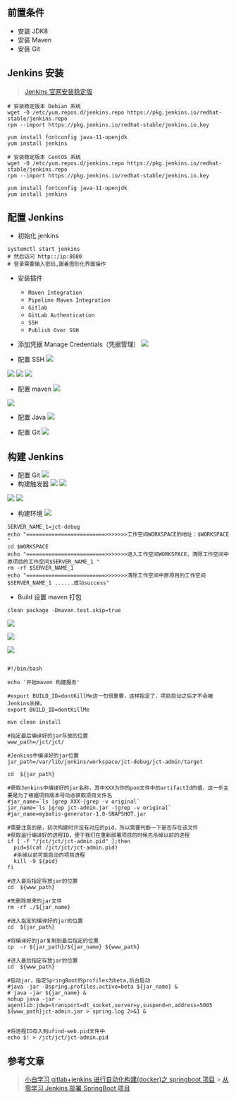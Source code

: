 ## 前置条件

- 安装 JDK8
- 安装 Maven
- 安装 Git

## Jenkins 安装

> [Jenkins 官网安装稳定版](https://www.jenkins.io/download/)

```shell
# 安装稳定版本 Debian 系统
wget -O /etc/yum.repos.d/jenkins.repo https://pkg.jenkins.io/redhat-stable/jenkins.repo
rpm --import https://pkg.jenkins.io/redhat-stable/jenkins.io.key

yum install fontconfig java-11-openjdk
yum install jenkins
```

```shell
# 安装稳定版本 CentOS 系统
wget -O /etc/yum.repos.d/jenkins.repo https://pkg.jenkins.io/redhat-stable/jenkins.repo
rpm --import https://pkg.jenkins.io/redhat-stable/jenkins.io.key

yum install fontconfig java-11-openjdk
yum install jenkins
```

## 配置 Jenkins

- 初始化 jenkins

```shell
systemctl start jenkins
# 然后访问 http::/ip:8080
# 登录需要输入密码,跟着图形化界面操作
```

- 安装插件
  - `Maven Integration`
  - `Pipeline Maven Integration`
  - `Gitlab`
  - `GitLab Authentication`
  - `SSH`
  - `Publish Over SSH`
- 添加凭据 Manage Credentials（凭据管理）
  ![](https://raw.githubusercontent.com/zfqit/images/main/img/202206031439783.png)

- 配置 SSH
  ![](https://raw.githubusercontent.com/zfqit/images/main/img/202206031436050.png)

![](https://raw.githubusercontent.com/zfqit/images/main/img/202206031437730.png)
![](https://raw.githubusercontent.com/zfqit/images/main/img/202206031437475.png)
![](https://raw.githubusercontent.com/zfqit/images/main/img/202206031438842.png)

- 配置 maven
  ![](https://raw.githubusercontent.com/zfqit/images/main/img/202206031442095.png)

![](https://raw.githubusercontent.com/zfqit/images/main/img/202206031442133.png)

- 配置 Java
  ![](https://raw.githubusercontent.com/zfqit/images/main/img/202206031443762.png)

- 配置 Git
  ![](https://raw.githubusercontent.com/zfqit/images/main/img/202206031443151.png)

## 构建 Jenkins

- 配置 Git
  ![](https://raw.githubusercontent.com/zfqit/images/main/img/202206031448432.png)
- 构建触发器
  ![](https://raw.githubusercontent.com/zfqit/images/main/img/202206031449111.png)
  ![](https://raw.githubusercontent.com/zfqit/images/main/img/202206031449682.png)

![](https://raw.githubusercontent.com/zfqit/images/main/img/202206031450213.png)
![](https://raw.githubusercontent.com/zfqit/images/main/img/202206031451151.png)

- 构建环境
  ![](https://raw.githubusercontent.com/zfqit/images/main/img/202206031452020.png)

```shell
SERVER_NAME_1=jct-debug
echo "=========================>>>>>>>工作空间WORKSPACE的地址：$WORKSPACE "
cd $WORKSPACE
echo "=========================>>>>>>>进入工作空间WORKSPACE，清除工作空间中原项目的工作空间$SERVER_NAME_1 "
rm -rf $SERVER_NAME_1
echo "=========================>>>>>>>清除工作空间中原项目的工作空间$SERVER_NAME_1 ......成功success"
```

- Build
  设置 maven 打包

```shell
clean package -Dmaven.test.skip=true
```

![](https://raw.githubusercontent.com/zfqit/images/main/img/202206031453340.png)

![](https://raw.githubusercontent.com/zfqit/images/main/img/202206031455312.png)

![](https://raw.githubusercontent.com/zfqit/images/main/img/202206031455475.png)

```shell

#!/bin/bash

echo '开始maven 构建服务'

#export BUILD_ID=dontKillMe这一句很重要，这样指定了，项目启动之后才不会被Jenkins杀掉。
export BUILD_ID=dontKillMe

mvn clean install

#指定最后编译好的jar存放的位置
www_path=/jct/jct/

#Jenkins中编译好的jar位置
jar_path=/var/lib/jenkins/workspace/jct-debug/jct-admin/target

cd  ${jar_path}

#获取Jenkins中编译好的jar名称，其中XXX为你的pom文件中的artifactId的值，这一步主要是为了根据项目版本号动态获取项目文件名
#jar_name=`ls |grep XXX-|grep -v original`
jar_name=`ls |grep jct-admin.jar -|grep -v original`
#jar_name=mybatis-generator-1.0-SNAPSHOT.jar

#需要注意的是，初次构建时并没有对应的pid，所以需要判断一下是否存在该文件
#获取运行编译好的进程ID，便于我们在重新部署项目的时候先杀掉以前的进程
if [ -f "/jct/jct/jct-admin.pid" ];then
  pid=$(cat /jct/jct/jct-admin.pid)
  #杀掉以前可能启动的项目进程
  kill -9 ${pid}
fi

#进入最后指定存放jar的位置
cd  ${www_path}

#先删除原来的jar文件
rm -rf ./${jar_name}

#进入指定的编译好的jar的位置
cd  ${jar_path}

#将编译好的jar复制到最后指定的位置
cp  -r ${jar_path}/${jar_name} ${www_path}

#进入最后指定存放jar的位置
cd  ${www_path}

#启动jar，指定SpringBoot的profiles为beta,后台启动
#java -jar -Dspring.profiles.active=beta ${jar_name} &
# java -jar ${jar_name} &
nohup java -jar -agentlib:jdwp=transport=dt_socket,server=y,suspend=n,address=5005  ${www_path}jct-admin.jar > spring.log 2>&1 &


#将进程ID存入到ufind-web.pid文件中
echo $! > /jct/jct/jct-admin.pid
```

## 参考文章

> [小白学习 gitlab+jenkins 进行自动化构建(docker)之 springboot 项目](https://juejin.cn/post/7073478980099112996#heading-11) > [从零学习 Jenkins 部署 SpringBoot 项目](https://juejin.cn/post/7012971055182512135#heading-13)

